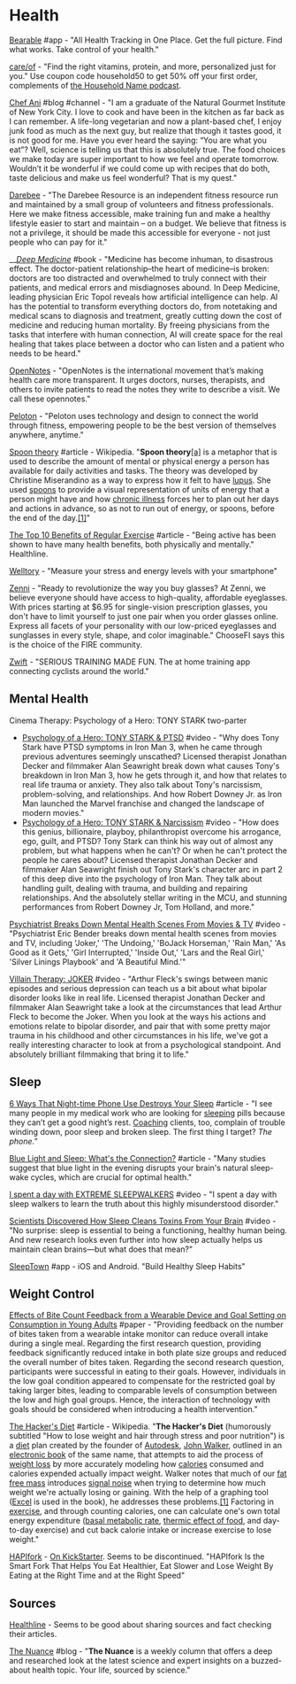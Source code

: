 # Health

[Bearable](https://bearable.app/) \#app - "All Health Tracking in One Place. Get the full picture.  Find what works. Take control of your health."

[care/of](https://takecareof.com/) - "Find the right vitamins, protein, and more, personalized just for you." Use coupon code household50 to get 50% off your first order, complements of [the Household Name podcast](https://www.businessinsider.com/household-name).

[Chef Ani](https://chefani.com/) \#blog \#channel - "I am a graduate of the Natural Gourmet Institute of New York City. I love to cook and have been in the kitchen as far back as I can remember. A life-long vegetarian and now a plant-based chef, I enjoy junk food as much as the next guy, but realize that though it tastes good, it is not good for me. Have you ever heard the saying: “You are what you eat”? Well, science is telling us that this is absolutely true. The food choices we make today are super important to how we feel and operate tomorrow. Wouldn’t it be wonderful if we could come up with recipes that do both, taste delicious and make us feel wonderful? That is my quest."

[Darebee](https://www.darebee.com/) - "The Darebee Resource is an independent fitness resource run and maintained by a small group of volunteers and fitness professionals. Here we make fitness accessible, make training fun and make a healthy lifestyle easier to start and maintain – on a budget. We believe that fitness is not a privilege, it should be made this accessible for everyone - not just people who can pay for it."

\_\_[_Deep Medicine_](https://drerictopol.com/book/deep-medicine/) \#book - "Medicine has become inhuman, to disastrous effect. The doctor-patient relationship–the heart of medicine–is broken: doctors are too distracted and overwhelmed to truly connect with their patients, and medical errors and misdiagnoses abound. In Deep Medicine, leading physician Eric Topol reveals how artificial intelligence can help. AI has the potential to transform everything doctors do, from notetaking and medical scans to diagnosis and treatment, greatly cutting down the cost of medicine and reducing human mortality. By freeing physicians from the tasks that interfere with human connection, AI will create space for the real healing that takes place between a doctor who can listen and a patient who needs to be heard."

[OpenNotes](https://www.opennotes.org/) - "OpenNotes is the international movement that’s making health care more transparent. It urges doctors, nurses, therapists, and others to invite patients to read the notes they write to describe a visit. We call these opennotes."

[Peloton](https://www.onepeloton.com/app?utm_source=Iterable&utm_medium=email&utm_campaign=newsletter_4.9) - "Peloton uses technology and design to connect the world through fitness, empowering people to be the best version of themselves anywhere, anytime."

[Spoon theory](https://en.wikipedia.org/wiki/Spoon_theory) \#article - Wikipedia. "**Spoon theory**[\[a\]](https://en.wikipedia.org/wiki/Spoon_theory#cite_note-1) is a metaphor that is used to describe the amount of mental or physical energy a person has available for daily activities and tasks. The theory was developed by Christine Miserandino as a way to express how it felt to have [lupus](https://en.wikipedia.org/wiki/Lupus). She used [spoons](https://en.wikipedia.org/wiki/Spoon) to provide a visual representation of units of energy that a person might have and how [chronic illness](https://en.wikipedia.org/wiki/Chronic_illness) forces her to plan out her days and actions in advance, so as not to run out of energy, or spoons, before the end of the day.[\[1\]](https://en.wikipedia.org/wiki/Spoon_theory#cite_note-Miserandino-2)"

[The Top 10 Benefits of Regular Exercise](https://www.healthline.com/nutrition/10-benefits-of-exercise) \#article - "Being active has been shown to have many health benefits, both physically and mentally." Healthline.

[Welltory](https://welltory.com/) - "Measure your stress and energy levels with your smartphone"

[Zenni](https://www.zennioptical.com/) - "Ready to revolutionize the way you buy glasses? At Zenni, we believe everyone should have access to high-quality, affordable eyeglasses. With prices starting at $6.95 for single-vision prescription glasses, you don't have to limit yourself to just one pair when you order glasses online. Express all facets of your personality with our low-priced eyeglasses and sunglasses in every style, shape, and color imaginable." ChooseFI says this is the choice of the FIRE community.

[Zwift](https://zwift.com/) - "SERIOUS TRAINING MADE FUN. The at home training app connecting cyclists around the world."

## Mental Health

Cinema Therapy: Psychology of a Hero: TONY STARK two-parter

* [Psychology of a Hero: TONY STARK & PTSD](https://www.youtube.com/watch?v=WabG3H-QnFw) \#video - "Why does Tony Stark have PTSD symptoms in Iron Man 3, when he came through previous adventures seemingly unscathed? Licensed therapist Jonathan Decker and filmmaker Alan Seawright break down what causes Tony's breakdown in Iron Man 3, how he gets through it, and how that relates to real life trauma or anxiety. They also talk about Tony's narcissism, problem-solving, and relationships. And how Robert Downey Jr. as Iron Man launched the Marvel franchise and changed the landscape of modern movies."
* [Psychology of a Hero: TONY STARK & Narcissism](https://www.youtube.com/watch?v=PALQhiCo6hg) \#video - "How does this genius, billionaire, playboy, philanthropist overcome his arrogance, ego, guilt, and PTSD? Tony Stark can think his way out of almost any problem, but what happens when he can't? Or when he can't protect the people he cares about? Licensed therapist Jonathan Decker and filmmaker Alan Seawright finish out Tony Stark's character arc in part 2 of this deep dive into the psychology of Iron Man. They talk about handling guilt, dealing with trauma, and building and repairing relationships. And the absolutely stellar writing in the MCU, and stunning performances from Robert Downey Jr, Tom Holland, and more."

[Psychiatrist Breaks Down Mental Health Scenes From Movies & TV](https://www.youtube.com/watch?v=Sbp_EeBk-As) \#video - "Psychiatrist Eric Bender breaks down mental health scenes from movies and TV, including 'Joker,' 'The Undoing,' 'BoJack Horseman,' 'Rain Man,' 'As Good as it Gets,' 'Girl Interrupted,' 'Inside Out,' 'Lars and the Real Girl,' 'Silver Linings Playbook' and 'A Beautiful Mind.'"

[Villain Therapy: JOKER](https://www.youtube.com/watch?v=EFZA8v5WCzU&list=WL&index=1) \#video - "Arthur Fleck's swings between manic episodes and serious depression can teach us a bit about what bipolar disorder looks like in real life. Licensed therapist Jonathan Decker and filmmaker Alan Seawright take a look at the circumstances that lead Arthur Fleck to become the Joker. When you look at the ways his actions and emotions relate to bipolar disorder, and pair that with some pretty major trauma in his childhood and other circumstances in his life, we've got a really interesting character to look at from a psychological standpoint. And absolutely brilliant filmmaking that bring it to life."

## Sleep

[6 Ways That Night-time Phone Use Destroys Your Sleep](https://www.psychologytoday.com/us/blog/prescriptions-life/201804/6-ways-night-time-phone-use-destroys-your-sleep) \#article - "I see many people in my medical work who are looking for [sleeping](https://www.psychologytoday.com/us/basics/sleep) pills because they can’t get a good night’s rest. [Coaching](https://www.psychologytoday.com/us/basics/coaching) clients, too, complain of trouble winding down, poor sleep and broken sleep. The first thing I target? _The phone."_

[Blue Light and Sleep: What's the Connection?](https://www.healthline.com/nutrition/block-blue-light-to-sleep-better) \#article - "Many studies suggest that blue light in the evening disrupts your brain's natural sleep-wake cycles, which are crucial for optimal health."

[I spent a day with EXTREME SLEEPWALKERS](https://www.youtube.com/watch?v=LQ3JTlJiFKo) \#video - "I spent a day with sleep walkers to learn the truth about this highly misunderstood disorder."

[Scientists Discovered How Sleep Cleans Toxins From Your Brain](https://invidio.us/watch?v=GUGqraRfGnQ) \#video - "No surprise: sleep is essential to being a functioning, healthy human being. And new research looks even further into how sleep actually helps us maintain clean brains—but what does that mean?"

[SleepTown](https://sleeptown.seekrtech.com/) \#app - iOS and Android. "Build Healthy Sleep Habits"

## Weight Control

[Effects of Bite Count Feedback from a Wearable Device and Goal Setting on Consumption in Young Adults](https://jandonline.org/article/S2212-2672%2816%2930222-2/abstract) \#paper - "Providing feedback on the number of bites taken from a wearable intake monitor can reduce overall intake during a single meal. Regarding the first research question, providing feedback significantly reduced intake in both plate size groups and reduced the overall number of bites taken. Regarding the second research question, participants were successful in eating to their goals. However, individuals in the low goal condition appeared to compensate for the restricted goal by taking larger bites, leading to comparable levels of consumption between the low and high goal groups. Hence, the interaction of technology with goals should be considered when introducing a health intervention."

[The Hacker's Diet](https://en.wikipedia.org/wiki/The_Hacker%27s_Diet) \#article - Wikipedia. "**The Hacker's Diet** \(humorously subtitled "How to lose weight and hair through stress and poor nutrition"\) is a [diet](https://en.wikipedia.org/wiki/Dieting) plan created by the founder of [Autodesk](https://en.wikipedia.org/wiki/Autodesk), [John Walker](https://en.wikipedia.org/wiki/John_Walker_%28programmer%29), outlined in an [electronic book](https://en.wikipedia.org/wiki/E-book) of the same name, that attempts to aid the process of [weight loss](https://en.wikipedia.org/wiki/Weight_loss) by more accurately modeling how [calories](https://en.wikipedia.org/wiki/Calorie) consumed and calories expended actually impact weight. Walker notes that much of our [fat free mass](https://en.wikipedia.org/wiki/Body_composition) introduces [signal noise](https://en.wikipedia.org/wiki/Signal_noise) when trying to determine how much weight we're actually losing or gaining. With the help of a graphing tool \([Excel](https://en.wikipedia.org/wiki/Microsoft_Excel) is used in the book\), he addresses these problems.[\[1\]](https://en.wikipedia.org/wiki/The_Hacker%27s_Diet#cite_note-1) Factoring in [exercise](https://en.wikipedia.org/wiki/Exercise), and through counting calories, one can calculate one's own total energy expenditure \([basal metabolic rate](https://en.wikipedia.org/wiki/Basal_metabolic_rate), [thermic effect of food](https://en.wikipedia.org/wiki/Thermic_effect_of_food), and day-to-day exercise\) and cut back calorie intake or increase exercise to lose weight."

[HAPIfork](https://www.hapilabs.com/product/hapifork) - [On KickStarter](https://www.kickstarter.com/projects/1273668931/hapifork-the-smart-fork-that-tracks-your-eating-ha-0/description). Seems to be discontinued. "HAPIfork Is the Smart Fork That Helps You Eat Healthier, Eat Slower and Lose Weight By Eating at the Right Time and at the Right Speed"

## Sources

[Healthline](https://www.healthline.com/) - Seems to be good about sharing sources and fact checking their articles.

[The Nuance](https://elemental.medium.com/the-nuance/home) \#blog - "**The Nuance** is a weekly column that offers a deep and researched look at the latest science and expert insights on a buzzed-about health topic. Your life, sourced by science."

